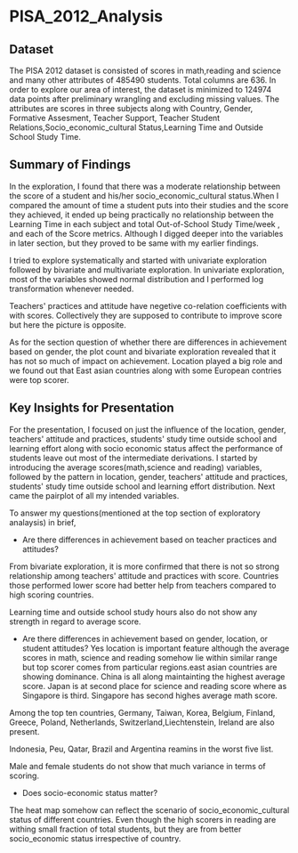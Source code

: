 # PISA_2012_Analysis

## Dataset

The PISA 2012 dataset is consisted of scores in math,reading and science and many other attributes of 485490 students. Total columns are 636. In order to explore our area of interest, the dataset is minimized to 124974 data points after preliminary wrangling and excluding missing values. The attributes are scores in three subjects along with  Country, Gender, Formative Assesment, Teacher Support, Teacher Student Relations,Socio_economic_cultural Status,Learning Time and Outside School Study Time.


## Summary of Findings

In the exploration, I found that there was a moderate relationship between the
score of a student and his/her socio_economic_cultural status.When I compared the amount of time a student puts into their studies and the score they achieved, it ended up being practically no relationship between the Learning Time in each subject and  total Out-of-School Study Time/week , and each of the Score metrics. Although I digged deeper into the variables in later section, but they proved to be same with my earlier findings.

I tried to explore systematically and started with univariate exploration followed by bivariate and multivariate exploration. In univariate exploration, most of the variables showed normal distribution and I performed log transformation whenever needed.

Teachers' practices and attitude  have negetive co-relation coefficients with with scores. Collectively they are supposed to contribute to improve score but here the picture is opposite. 

As for the section question of whether there are differences in achievement based on gender, the plot count and bivariate exploration revealed that it has not so much of impact on achievement. Location played a big role and we found out that East asian countries along with some European contries were top scorer.


## Key Insights for Presentation

For the presentation, I focused on just the influence of the location, gender, teachers' attitude and practices, students' study time outside school and learning effort  along with socio economic status affect the performance of students leave out most of the intermediate derivations. I started by introducing the average scores(math,science and reading) variables, followed by the pattern in location, gender, teachers' attitude and practices, students' study time outside school and learning effort distribution. Next came the pairplot of all my intended variables.

To answer my questions(mentioned at the top section of exploratory analaysis) in brief,

* Are there differences in achievement based on teacher practices and attitudes?

From bivariate exploration, it is more confirmed that there is not so strong relationship among teachers' attitude and practices with score. Countries those performed lower score had better help from teachers compared to high scoring countries.

Learning time and outside school study hours also do not show any strength in regard to average score. 

* Are there differences in achievement based on gender, location, or student attitudes?
Yes location is important feature although the average scores in math, science and reading somehow lie within similar range but top scorer comes from particular regions.east asian countries are showing dominance. China is all along maintainting the highest average score. Japan is at second place for science and reading score where as Singapore is third. Singapore has second highes average math score.

Among the top ten countries, Germany, Taiwan, Korea, Belgium, Finland, Greece, Poland, Netherlands, Switzerland,Liechtenstein, Ireland are also present.

Indonesia, Peu, Qatar, Brazil and Argentina reamins in the worst five list.

Male and female students do not show that much variance in terms of scoring.

* Does socio-economic status matter?

The heat map somehow can reflect the scenario of socio_economic_cultural status of different countries. Even though the high scorers in reading are withing small fraction of total students, but they are from better socio_economic status irrespective of country. 
